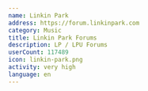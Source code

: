```yaml
---
name: Linkin Park
address: https://forum.linkinpark.com
category: Music
title: Linkin Park Forums
description: LP / LPU Forums
userCount: 117489
icon: linkin-park.png
activity: very high
language: en
---
```

